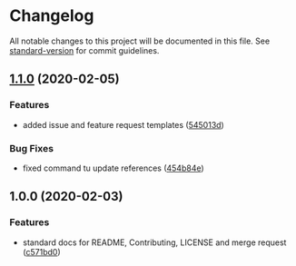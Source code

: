 # Changelog

All notable changes to this project will be documented in this file. See [standard-version](https://github.com/conventional-changelog/standard-version) for commit guidelines.

## [1.1.0](https://gitlab.com/atixlabs/atix-docs-templates/compare/v1.0.0...v1.1.0) (2020-02-05)


### Features

* added issue and feature request templates ([545013d](https://gitlab.com/atixlabs/atix-docs-templates/commit/545013d5c57941f53bf66b55db4f39db592f5ef0))


### Bug Fixes

* fixed command tu update references ([454b84e](https://gitlab.com/atixlabs/atix-docs-templates/commit/454b84e0d3a2e9eb7dbf4a3ec3dc39759bc285f2))

## 1.0.0 (2020-02-03)


### Features

* standard docs for README, Contributing, LICENSE and merge request ([c571bd0](https://gitlab.com/atixlabs/atix-docs-templates/commit/c571bd0cd9afbe95f71531cc3d1530dc08e91257))
